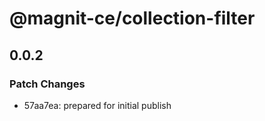 # @magnit-ce/collection-filter

## 0.0.2

### Patch Changes

- 57aa7ea: prepared for initial publish
